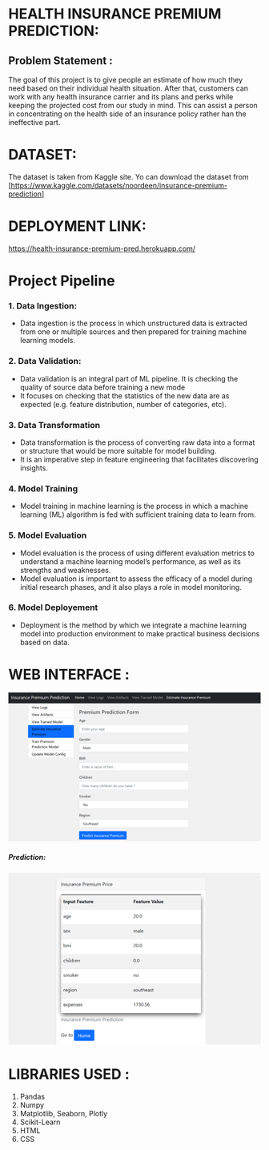 # HEALTH INSURANCE PREMIUM PREDICTION: 
## Problem Statement :

The goal of this project is to give people an estimate of how much they need based on their individual health situation. After that, customers can work with any health insurance carrier and its plans and perks while keeping the projected cost from our study in mind. This can assist a person in concentrating on the health side of an insurance policy rather han the ineffective part.

# DATASET:
The dataset is taken from Kaggle site. Yo can download the dataset from [https://www.kaggle.com/datasets/noordeen/insurance-premium-prediction]


# DEPLOYMENT LINK:
https://health-insurance-premium-pred.herokuapp.com/

# Project Pipeline

### 1. Data Ingestion: 
* Data ingestion is the process in which unstructured data is extracted from one or multiple sources and then prepared for training machine learning models.

### 2. Data Validation:
* Data validation is an integral part of ML pipeline. It is checking the quality of source data before training a new mode
* It focuses on checking that the statistics of the new data are as expected (e.g. feature distribution, number of categories, etc). 

### 3. Data Transformation 
* Data transformation is the process of converting raw data into a format or structure that would be more suitable for model building.
* It is an imperative step in feature engineering that facilitates discovering insights.

### 4. Model Training
* Model training in machine learning is the process in which a machine learning (ML) algorithm is fed with sufficient training data to learn from.

### 5. Model Evaluation
* Model evaluation is the process of using different evaluation metrics to understand a machine learning model’s performance, as well as its strengths and weaknesses.
* Model evaluation is important to assess the efficacy of a model during initial research phases, and it also plays a role in model monitoring.

### 6. Model Deployement
* Deployment is the method by which we integrate a machine learning model into production environment to make practical business decisions based on data. 


# WEB INTERFACE :
![alt tag](https://github.com/anilans029/insurance_premium_prediction/blob/main/images/web_interface.png)
##### Prediction:
![alt tag](https://github.com/anilans029/insurance_premium_prediction/blob/main/images/web_interface2.png)
# LIBRARIES USED :
1) Pandas
2) Numpy
3) Matplotlib, Seaborn, Plotly
4) Scikit-Learn
5) HTML
6) CSS

